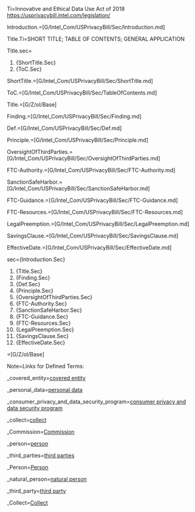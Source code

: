 
Ti=Innovative and Ethical Data Use Act of 2018<br><a href="https://usprivacybill.intel.com/legislation/">https://usprivacybill.intel.com/legislation/</a>

Introduction.=[G/Intel_Com/USPrivacyBill/Sec/Introduction.md]

Title.Ti=SHORT TITLE; TABLE OF CONTENTS; GENERAL APPLICATION

Title.sec=<ol><li>{ShortTitle.Sec}<li>{ToC.Sec}</ol>

ShortTitle.=[G/Intel_Com/USPrivacyBill/Sec/ShortTitle.md]

ToC.=[G/Intel_Com/USPrivacyBill/Sec/TableOfContents.md]

Title.=[G/Z/ol/Base]

Finding.=[G/Intel_Com/USPrivacyBill/Sec/Finding.md]

Def.=[G/Intel_Com/USPrivacyBill/Sec/Def.md]

Principle.=[G/Intel_Com/USPrivacyBill/Sec/Principle.md]

OversightOfThirdParties.=[G/Intel_Com/USPrivacyBill/Sec/OversightOfThirdParties.md]

FTC-Authority.=[G/Intel_Com/USPrivacyBill/Sec/FTC-Authority.md]

SanctionSafeHarbor.=[G/Intel_Com/USPrivacyBill/Sec/SanctionSafeHarbor.md]

FTC-Guidance.=[G/Intel_Com/USPrivacyBill/Sec/FTC-Guidance.md]

FTC-Resources.=[G/Intel_Com/USPrivacyBill/Sec/FTC-Resources.md]

LegalPreemption.=[G/Intel_Com/USPrivacyBill/Sec/LegalPreemption.md]

SavingsClause.=[G/Intel_Com/USPrivacyBill/Sec/SavingsClause.md]

EffectiveDate.=[G/Intel_Com/USPrivacyBill/Sec/EffectiveDate.md]


sec={Introduction.Sec}<ol><li>{Title.Sec}<li>{Finding.Sec}<li>{Def.Sec}<li>{Principle.Sec}<li>{OversightOfThirdParties.Sec}<li>{FTC-Authority.Sec}<li>{SanctionSafeHarbor.Sec}<li>{FTC-Guidance.Sec}<li>{FTC-Resources.Sec}<li>{LegalPreemption.Sec}<li>{SavingsClause.Sec}<li>{EffectiveDate.Sec}</ol>

=[G/Z/ol/Base]

Note=Links for Defined Terms:

_covered_entity=<a href='#Def.covered_entity.Sec' class='param'>covered entity</a>

_personal_data=<a href='#Def.personal_data.Sec' class='param'>personal data</a>

_consumer_privacy_and_data_security_program=<a href='#Def.consumer_privacy_and_data_security_program.Sec' class='param'>consumer privacy and data security program</a>

_collect=<a href='#Def.collect.Sec' class='param'>collect</a>

_Commission=<a href='#Def.Commission.Sec' class='param'>Commission</a>

_person=<a href='#Def.person.Sec' class='param'>person</a>

_third_parties=<a href='#Def.third_party.Sec' class='param'>third parties</a>

_Person=<a href='#Def.person.Sec' class='param'>Person</a>

_natural_person=<a href='#Def.natural_person.Sec' class='param'>natural person</a>

_third_party=<a href='#Def.third_party.Sec' class='param'>third party</a>

_Collect=<a href='#Def.collect.Sec' class='param'>Collect</a>

